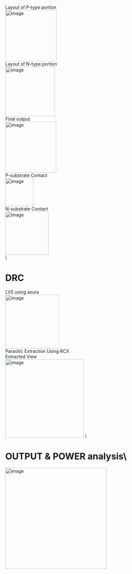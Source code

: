 Layout of P-type portion\
<img width="162" alt="image" src="https://github.com/user-attachments/assets/029dbb64-b996-4f0d-ad08-c3e26381c5d9" />\
Layout of N-type portion\
<img width="157" alt="image" src="https://github.com/user-attachments/assets/98d7c757-f13f-44e8-a027-8f8a61868623" />\
Final output\
<img width="161" alt="image" src="https://github.com/user-attachments/assets/0ed731e1-9d44-47f6-8d08-a2ace2b5f580" />\
P-substrate Contact\
<img width="89" alt="image" src="https://github.com/user-attachments/assets/44eba704-faa8-4a0f-889e-de08fd052034" />\
N-substrate Contact\
<img width="137" alt="image" src="https://github.com/user-attachments/assets/a8b5050e-dea4-437d-9ec6-f7a678fc9754" />\
\
# DRC
LVS using asura\
<img width="170" alt="image" src="https://github.com/user-attachments/assets/00eaa622-3bf2-4eee-9980-783b076863d1" />\
Parasitic Extraction Using RCX\
Extracted View\
<img width="248" alt="image" src="https://github.com/user-attachments/assets/093afed1-3017-4ed6-822a-3910bf6f7d90" />
\
# OUTPUT & POWER analysis\
<img width="320" alt="image" src="https://github.com/user-attachments/assets/c23df66c-d4e6-4c67-8561-5f6e72a5121a" />

